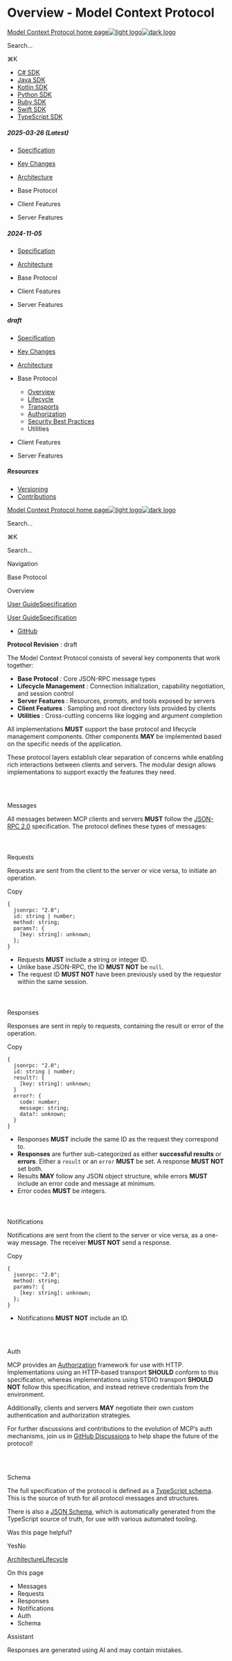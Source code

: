 # Overview - Model Context Protocol

[Model Context Protocol home page![light logo](https://mintlify.s3.us-west-1.amazonaws.com/mcp/logo/light.svg)![dark logo](https://mintlify.s3.us-west-1.amazonaws.com/mcp/logo/dark.svg)](/)

Search...

⌘K

* [C# SDK](https://github.com/modelcontextprotocol/csharp-sdk)
* [Java SDK](https://github.com/modelcontextprotocol/java-sdk)
* [Kotlin SDK](https://github.com/modelcontextprotocol/kotlin-sdk)
* [Python SDK](https://github.com/modelcontextprotocol/python-sdk)
* [Ruby SDK](https://github.com/modelcontextprotocol/ruby-sdk)
* [Swift SDK](https://github.com/modelcontextprotocol/swift-sdk)
* [TypeScript SDK](https://github.com/modelcontextprotocol/typescript-sdk)

##### 2025-03-26 (Latest)

  * [Specification](/specification/2025-03-26)
  * [Key Changes](/specification/2025-03-26/changelog)
  * [Architecture](/specification/2025-03-26/architecture)
  * Base Protocol

  * Client Features

  * Server Features

##### 2024-11-05

  * [Specification](/specification/2024-11-05)
  * [Architecture](/specification/2024-11-05/architecture)
  * Base Protocol

  * Client Features

  * Server Features

##### draft

  * [Specification](/specification/draft)
  * [Key Changes](/specification/draft/changelog)
  * [Architecture](/specification/draft/architecture)
  * Base Protocol

    * [Overview](/specification/draft/basic)
    * [Lifecycle](/specification/draft/basic/lifecycle)
    * [Transports](/specification/draft/basic/transports)
    * [Authorization](/specification/draft/basic/authorization)
    * [Security Best Practices](/specification/draft/basic/security_best_practices)
    * Utilities

  * Client Features

  * Server Features

##### Resources

  * [Versioning](/specification/versioning)
  * [Contributions](/specification/contributing)

[Model Context Protocol home page![light logo](https://mintlify.s3.us-west-1.amazonaws.com/mcp/logo/light.svg)![dark logo](https://mintlify.s3.us-west-1.amazonaws.com/mcp/logo/dark.svg)](/)

Search...

⌘K

Search...

Navigation

Base Protocol

Overview

[User Guide](/introduction)[Specification](/specification/2025-03-26)

[User Guide](/introduction)[Specification](/specification/2025-03-26)

* [GitHub](https://github.com/modelcontextprotocol)

**Protocol Revision** : draft

The Model Context Protocol consists of several key components that work together:

  * **Base Protocol** : Core JSON-RPC message types
  * **Lifecycle Management** : Connection initialization, capability negotiation, and session control
  * **Server Features** : Resources, prompts, and tools exposed by servers
  * **Client Features** : Sampling and root directory lists provided by clients
  * **Utilities** : Cross-cutting concerns like logging and argument completion

All implementations **MUST** support the base protocol and lifecycle management components. Other components **MAY** be implemented based on the specific needs of the application.

These protocol layers establish clear separation of concerns while enabling rich interactions between clients and servers. The modular design allows implementations to support exactly the features they need.

## 

​

Messages

All messages between MCP clients and servers **MUST** follow the [JSON-RPC 2.0](https://www.jsonrpc.org/specification) specification. The protocol defines these types of messages:

### 

​

Requests

Requests are sent from the client to the server or vice versa, to initiate an operation.

Copy
    
    
    {
      jsonrpc: "2.0";
      id: string | number;
      method: string;
      params?: {
        [key: string]: unknown;
      };
    }
    

  * Requests **MUST** include a string or integer ID.
  * Unlike base JSON-RPC, the ID **MUST NOT** be `null`.
  * The request ID **MUST NOT** have been previously used by the requestor within the same session.

### 

​

Responses

Responses are sent in reply to requests, containing the result or error of the operation.

Copy
    
    
    {
      jsonrpc: "2.0";
      id: string | number;
      result?: {
        [key: string]: unknown;
      }
      error?: {
        code: number;
        message: string;
        data?: unknown;
      }
    }
    

  * Responses **MUST** include the same ID as the request they correspond to.
  * **Responses** are further sub-categorized as either **successful results** or **errors**. Either a `result` or an `error` **MUST** be set. A response **MUST NOT** set both.
  * Results **MAY** follow any JSON object structure, while errors **MUST** include an error code and message at minimum.
  * Error codes **MUST** be integers.

### 

​

Notifications

Notifications are sent from the client to the server or vice versa, as a one-way message. The receiver **MUST NOT** send a response.

Copy
    
    
    {
      jsonrpc: "2.0";
      method: string;
      params?: {
        [key: string]: unknown;
      };
    }
    

  * Notifications **MUST NOT** include an ID.

## 

​

Auth

MCP provides an [Authorization](/specification/draft/basic/authorization) framework for use with HTTP. Implementations using an HTTP-based transport **SHOULD** conform to this specification, whereas implementations using STDIO transport **SHOULD NOT** follow this specification, and instead retrieve credentials from the environment.

Additionally, clients and servers **MAY** negotiate their own custom authentication and authorization strategies.

For further discussions and contributions to the evolution of MCP’s auth mechanisms, join us in [GitHub Discussions](https://github.com/modelcontextprotocol/specification/discussions) to help shape the future of the protocol!

## 

​

Schema

The full specification of the protocol is defined as a [TypeScript schema](https://github.com/modelcontextprotocol/specification/blob/main/schema/draft/schema.ts). This is the source of truth for all protocol messages and structures.

There is also a [JSON Schema](https://github.com/modelcontextprotocol/specification/blob/main/schema/draft/schema.json), which is automatically generated from the TypeScript source of truth, for use with various automated tooling.

Was this page helpful?

YesNo

[Architecture](/specification/draft/architecture)[Lifecycle](/specification/draft/basic/lifecycle)

On this page

  * Messages
  * Requests
  * Responses
  * Notifications
  * Auth
  * Schema

Assistant

Responses are generated using AI and may contain mistakes.